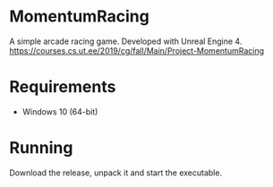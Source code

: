 # MomentumRacing

A simple arcade racing game.
Developed with Unreal Engine 4.
https://courses.cs.ut.ee/2019/cg/fall/Main/Project-MomentumRacing

# Requirements

* Windows 10 (64-bit)

# Running

Download the release, unpack it and start the executable.
